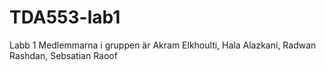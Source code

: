 # TDA553-lab1
Labb 1
Medlemmarna i gruppen är Akram Elkhoulti, Hala Alazkani, Radwan Rashdan, Sebsatian Raoof 
